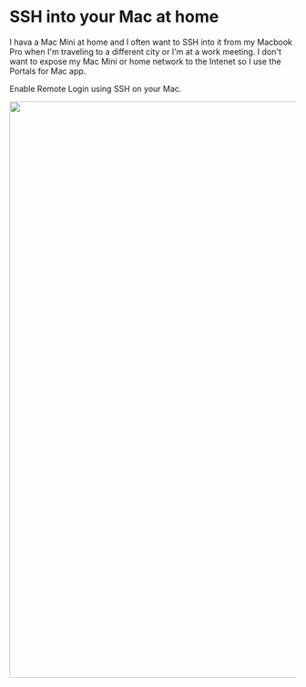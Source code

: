 # SSH into your Mac at home

I hava a Mac Mini at home and I often want to SSH into it from my Macbook Pro when I'm traveling to a different city or I'm at a work meeting. I don't want to expose my Mac Mini or home network to the Intenet so I use the Portals for Mac app.

Enable Remote Login using SSH on your Mac.

<img width="1012" src="https://github.com/build-trust/ockam/assets/159583/ef061c38-cfac-4864-ac65-5a235dc9c852">
